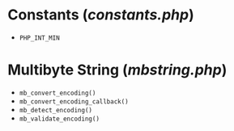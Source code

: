 # Constants (_constants.php_)
* `PHP_INT_MIN`

# Multibyte String (_mbstring.php_)
* `mb_convert_encoding()`
* `mb_convert_encoding_callback()`
* `mb_detect_encoding()`
* `mb_validate_encoding()`
